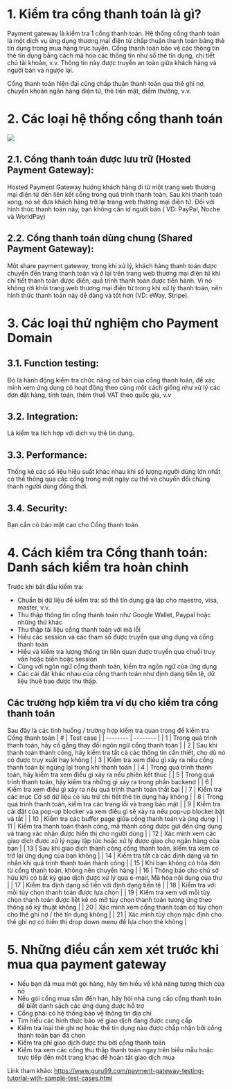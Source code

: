 # 1. Kiểm tra cổng thanh toán là gì?
Payment gateway là kiểm tra 1 cổng thanh toán. Hệ thống cổng thanh toán là một dịch vụ ứng dụng thương mại điện tử chấp thuận thanh toán bằng thẻ tín dụng trong mua hàng trực tuyến. Cổng thanh toán bảo vệ các thông tin thẻ tín dụng bằng cách mã hóa các thông tin như số thẻ tín dụng, chi tiết chủ tài khoản, v.v. Thông tin này được truyền an toàn giữa khách hàng và người bán và ngược lại.

Cổng thanh toán hiện đại cũng chấp thuận thanh toán qua thẻ ghi nợ, chuyển khoản ngân hàng điện tử, thẻ tiền mặt, điểm thưởng, v.v.
# 2. Các loại hệ thống cổng thanh toán
![](https://images.viblo.asia/2a42d701-0ecc-4f92-a10f-1929e33cacb0.png)
## 2.1. Cổng thanh toán được lưu trữ (Hosted Payment Gateway):
Hosted Payment Gateway hướng khách hàng đi từ một trang web thương mại điện tử đến liên kết cổng trong quá trình thanh toán. Sau khi thanh toán xong, nó sẽ đưa khách hàng trở lại trang web thương mại điện tử. Đối với hình thức thanh toán này, bạn không cần id người bán ( VD: PayPal, Noche và WorldPay)
## 2.2. Cổng thanh toán dùng chung (Shared Payment Gateway):
Một share payment gateway, trong khi xử lý, khách hàng thanh toán được chuyển đến trang thanh toán và ở lại trên trang web thương mại điện tử khi chi tiết thanh toán được điền, quá trình thanh toán được tiến hành. Vì nó không rời khỏi trang web thương mại điện tử trong khi xử lý thanh toán, nên hình thức thanh toán này dễ dàng và tốt hơn (VD: eWay, Stripe).
# 3. Các loại thử nghiệm cho Payment Domain
## 3.1. Function testing:
Đó là hành động kiểm tra chức năng cơ bản của cổng thanh toán, để xác minh xem ứng dụng có hoạt động theo cùng một cách giống như xử lý các đơn đặt hàng, tính toán, thêm thuế VAT theo quốc gia, v.v
## 3.2. Integration:
Là kiểm tra tích hợp với dịch vụ thẻ tín dụng.
## 3.3. Performance:
Thống kê các số liệu hiệu suất khác nhau khi số lượng người dùng lớn nhất có thể thông qua các cổng trong một ngày cụ thể và chuyển đổi chúng thành người dùng đồng thời.
## 3.4. Security:
Bạn cần có bảo mật cao cho Cổng thanh toán.
# 4. Cách kiểm tra Cổng thanh toán: Danh sách kiểm tra hoàn chỉnh
Trước khi bắt đầu kiểm tra:

* Chuẩn bị dữ liệu để kiểm tra: số thẻ tín dụng giả lập cho maestro, visa, master, v.v.
* Thu thập thông tin cổng thanh toán như Google Wallet, Paypal hoặc những thứ khác
* Thu thập tài liệu cổng thanh toán với mã lỗi
* Hiểu các session và các tham số được truyền qua ứng dụng và cổng thanh toán
* Hiểu và kiểm tra lượng thông tin liên quan được truyền qua chuỗi truy vấn hoặc biến hoặc session
* Cùng với ngôn ngữ cổng thanh toán, kiểm tra ngôn ngữ của ứng dụng
* Các cài đặt khác nhau của cổng thanh toán như định dạng tiền tệ, dữ liệu thuê bao được thu thập.
## Các trường hợp kiểm tra ví dụ cho kiểm tra cổng thanh toán
Sau đây là các tình huống / trường hợp kiểm tra quan trọng để kiểm tra Cổng thanh toán
| # | Test case | 
| -------- | -------- | 
| 1     | Trong quá trình thanh toán, hãy cố gắng thay đổi ngôn ngữ cổng thanh toán     | 
| 2     | Sau khi thanh toán thành công, hãy kiểm tra tất cả các thông tin cần thiết, cho dù nó có được truy xuất hay không     | 
| 3     | Kiểm tra xem điều gì xảy ra nếu cổng thanh toán bị ngừng lại trong khi thanh toán     | 
| 4     | Trong quá trình thanh toán, hãy kiểm tra xem điều gì xảy ra nếu phiên kết thúc     | 
| 5     | Trong quá trình thanh toán, hãy kiểm tra những gì xảy ra trong phần backend     | 
| 6     | Kiểm tra xem điều gì xảy ra nếu quá trình thanh toán thất bại     | 
| 7     | Kiểm tra các mục Cơ sở dữ liệu có lưu trữ chi tiết thẻ tín dụng hay không     | 
| 8     | Trong quá trình thanh toán, kiểm tra các trang lỗi và trang bảo mật     | 
| 9     | Kiểm tra cài đặt của pop-up blocker và xem điều gì sẽ xảy ra nếu pop-up blocker bật và tắt     | 
| 10     | Kiểm tra các buffer page giữa cổng thanh toán và ứng dụng    | 
| 11     | Kiểm tra thanh toán thành công, mã thành công được gửi đến ứng dụng và trang xác nhận được hiển thị cho người dùng     | 
| 12     | Xác minh xem các giao dịch được xử lý ngay lập tức hoặc xử lý được giao cho ngân hàng của bạn     |
| 13     | Sau khi giao dịch thành công cổng thanh toán, kiểm tra xem có trở lại ứng dụng của bạn không    |
| 14     | Kiểm tra tất cả các định dạng và tin nhắn khi quá trình thanh toán thành công     |
| 15     | Khi bạn không có hóa đơn từ cổng thanh toán, không nên chuyển hàng     |
| 16     | Thông báo cho chủ sở hữu khi có bất kỳ giao dịch được xử lý qua e-mail. Mã hóa nội dung của thư     |
| 17     | Kiểm tra định dạng số tiền với định dạng tiền tệ     |
| 18     | Kiểm tra với mỗi  tùy chọn thanh toán được lựa chọn     |
| 19     | Kiểm tra xem với mỗi tùy chọn thanh toán được liệt kê có mở tùy chọn thanh toán tương ứng theo thông số kỹ thuật không     |
| 20     | Xác minh xem cổng thanh toán có tùy chọn cho thẻ ghi nợ / thẻ tín dụng không     |
| 21     | Xác minh tùy chọn mặc định cho thẻ ghi nợ có hiển thị drop down menu để lựa chọn thẻ không     |
# 5. Những điều cần xem xét trước khi mua qua payment gateway
* Nếu bạn đã mua một gói hàng, hãy tìm hiểu về khả năng tương thích của nó
* Nếu gói cổng mua sắm đến hạn, hãy hỏi nhà cung cấp cổng thanh toán để biết danh sách các ứng dụng được hỗ trợ
* Cổng phải có hệ thống bảo vệ thông tin địa chỉ
* Tìm hiểu các hình thức bảo vệ giao dịch đang được cung cấp
* Kiểm tra loại thẻ ghi nợ hoặc thẻ tín dụng nào được chấp nhận bởi cổng thanh toán bạn đã chọn
* Kiểm tra phí giao dịch được thu bởi cổng thanh toán
* Kiểm tra xem các cổng thu thập thanh toán ngay trên biểu mẫu hoặc trực tiếp đến một trang khác để hoàn tất giao dịch mua

Link tham khảo: https://www.guru99.com/payment-gateway-testing-tutorial-with-sample-test-cases.html